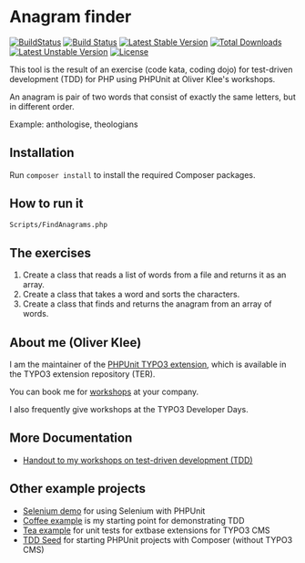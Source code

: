 # Anagram finder

[![BuildStatus](https://github.com/oliverklee/anagram-finder/workflows/CI/badge.svg?branch=main)](https://github.com/oliverklee/anagram-finder/actions)
[![Build Status](https://travis-ci.org/oliverklee/anagram-finder.svg?branch=master)](https://travis-ci.org/oliverklee/anagram-finder)
[![Latest Stable Version](https://poser.pugx.org/oliverklee/anagram-finder/v/stable.svg)](https://packagist.org/packages/oliverklee/anagram-finder)
[![Total Downloads](https://poser.pugx.org/oliverklee/anagram-finder/downloads.svg)](https://packagist.org/packages/oliverklee/anagram-finder)
[![Latest Unstable Version](https://poser.pugx.org/oliverklee/anagram-finder/v/unstable.svg)](https://packagist.org/packages/oliverklee/anagram-finder)
[![License](https://poser.pugx.org/oliverklee/anagram-finder/license.svg)](https://packagist.org/packages/oliverklee/anagram-finder)

This tool is the result of an exercise (code kata, coding dojo) for test-driven
development (TDD) for PHP using PHPUnit at Oliver Klee's workshops.

An anagram is pair of two words that consist of exactly the same letters, but
in different order.

Example: anthologise, theologians

## Installation

Run `composer install` to install the required Composer packages.

## How to run it

```bash
Scripts/FindAnagrams.php
```

## The exercises

1. Create a class that reads a list of words from a file and returns it as an array.
2. Create a class that takes a word and sorts the characters.
3. Create a class that finds and returns the anagram from an array of words.

## About me (Oliver Klee)

I am the maintainer of the
[PHPUnit TYPO3 extension](http://typo3.org/extensions/repository/view/phpunit),
which is available in the TYPO3 extension repository (TER).

You can book me for
[workshops](https://www.oliverklee.de/workshops/workshops.html)
at your company.

I also frequently give workshops at the TYPO3 Developer Days.

## More Documentation

* [Handout to my workshops on test-driven development (TDD)](https://github.com/oliverklee/tdd-reader)

## Other example projects

* [Selenium demo](https://github.com/oliverklee/selenium-demo)
  for using Selenium with PHPUnit
* [Coffee example](https://github.com/oliverklee/coffee)
  is my starting point for demonstrating TDD
* [Tea example](https://github.com/oliverklee/ext_tea)
  for unit tests for extbase extensions for TYPO3 CMS
* [TDD Seed](https://github.com/oliverklee/tdd-seed)
  for starting PHPUnit projects with Composer (without TYPO3 CMS)
